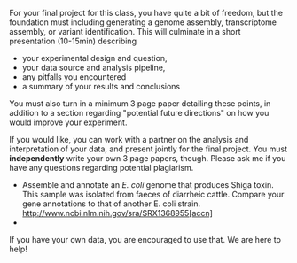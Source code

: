 For your final project for this class, you have quite a bit of freedom, but the foundation must including generating a genome assembly, transcriptome assembly, or variant identification. This will culminate in a short presentation (10-15min) describing 

* your experimental design and question,
* your data source and analysis pipeline, 
* any pitfalls you encountered
* a summary of your results and conclusions

You must also turn in a minimum 3 page paper detailing these points, in addition to a section regarding "potential future directions" on how you would improve your experiment. 

If you would like, you can work with a partner on the analysis and interpretation of your data, and present jointly for the final project. You must **independently** write your own 3 page papers, though. Please ask me if you have any questions regarding potential plagiarism. 

* Assemble and annotate an _E. coli_ genome that produces Shiga toxin. This sample was isolated from faeces of diarrheic cattle. Compare your gene annotations to that of another E. coli strain. http://www.ncbi.nlm.nih.gov/sra/SRX1368955[accn]
* 

If you have your own data, you are encouraged to use that. We are here to help!